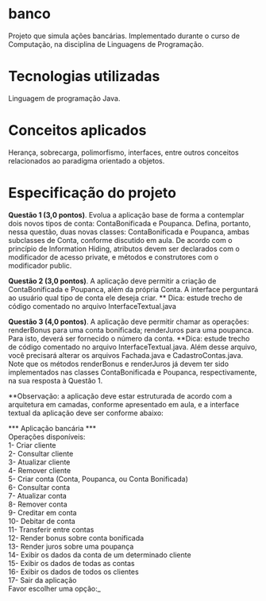# banco
Projeto que simula ações bancárias. Implementado durante o curso de Computação, na disciplina de Linguagens de Programação.

# Tecnologias utilizadas
Linguagem de programação Java.

# Conceitos aplicados
Herança, sobrecarga, polimorfismo, interfaces, entre outros conceitos relacionados ao paradigma orientado a objetos.

# Especificação do projeto

**Questão 1 (3,0 pontos)**. Evolua a aplicação base 
de forma a contemplar dois novos tipos de conta: ContaBonificada e Poupanca.
Defina, portanto, nessa questão, duas novas classes: ContaBonificada e Poupanca,
ambas subclasses de Conta, conforme discutido em aula. De acordo com o princípio de
Information Hiding, atributos devem ser declarados com o modificador de acesso private, 
e métodos e construtores com o modificador public.


**Questão 2 (3,0 pontos)**. A aplicação deve permitir a criação de ContaBonificada e Poupanca,
além da própria Conta. A interface perguntará ao usuário qual tipo de 
conta ele deseja criar. 
** Dica: estude trecho de código comentado no arquivo InterfaceTextual.java


**Questão 3 (4,0 pontos)**. A aplicação deve permitir chamar as operações: 
renderBonus para uma conta bonificada; renderJuros para uma poupanca. Para isto, 
deverá ser fornecido o número da conta. 
**Dica: estude trecho de código comentado no arquivo InterfaceTextual.java. 
Além desse arquivo, você precisará alterar os arquivos Fachada.java e CadastroContas.java. 
Note que os métodos renderBonus e renderJuros já devem ter sido implementados nas 
classes ContaBonificada e Poupanca, respectivamente, na sua resposta à Questão 1.


**Observação: a aplicação deve estar estruturada de acordo com a arquitetura em camadas,
conforme apresentado em aula, e a interface textual da aplicação deve ser conforme abaixo:

*** Aplicação bancária ***  
Operações disponíveis:  
1- Criar cliente   
2- Consultar cliente  
3- Atualizar cliente  
4- Remover cliente  
5- Criar conta (Conta, Poupanca, ou Conta Bonificada)  
6- Consultar conta  
7- Atualizar conta  
8- Remover conta  
9- Creditar em conta  
10- Debitar de conta  
11- Transferir entre contas  
12- Render bonus sobre conta bonificada  
13- Render juros sobre uma poupança  
14- Exibir os dados da conta de um determinado cliente  
15- Exibir os dados de todas as contas  
16- Exibir os dados de todos os clientes  
17- Sair da aplicação  
Favor escolher uma opção:_
